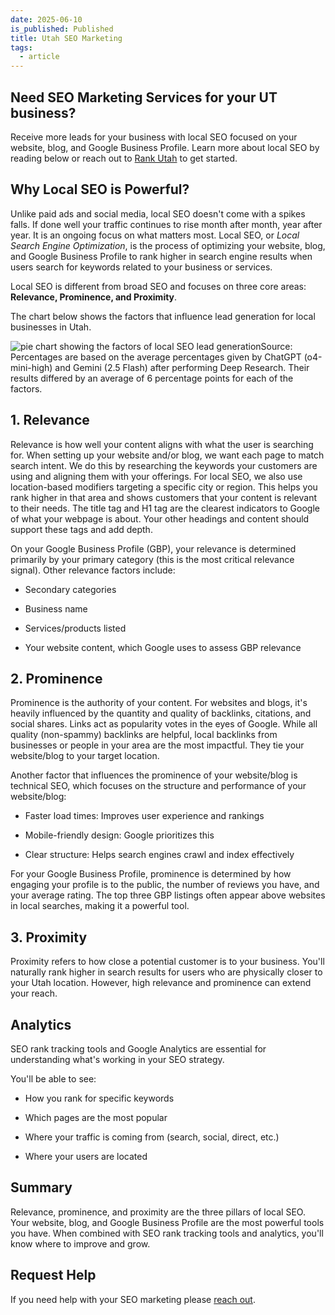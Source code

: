 ```yaml
---
date: 2025-06-10
is_published: Published
title: Utah SEO Marketing
tags:
  - article
---
```

## Need SEO Marketing Services for your UT business?

Receive more leads for your business with local SEO focused on your website, blog, and Google Business Profile. Learn more about local SEO by reading below or reach out to [Rank Utah](https://rankutah.com/) to get started.

## Why Local SEO is Powerful?

Unlike paid ads and social media, local SEO doesn't come with a spikes falls. If done well your traffic continues to rise month after month, year after year. It is an ongoing focus on what matters most. Local SEO, or _Local Search Engine Optimization_, is the process of optimizing your website, blog, and Google Business Profile to rank higher in search engine results when users search for keywords related to your business or services.

Local SEO is different from broad SEO and focuses on three core areas: **Relevance, Prominence, and Proximity**.

The chart below shows the factors that influence lead generation for local businesses in Utah.

![pie chart showing the factors of local SEO lead generation](/media/image.png)Source: Percentages are based on the average percentages given by ChatGPT (o4-mini-high) and Gemini (2.5 Flash) after performing Deep Research. Their results differed by an average of 6 percentage points for each of the factors.

## 1\. Relevance

Relevance is how well your content aligns with what the user is searching for. When setting up your website and/or blog, we want each page to match search intent. We do this by researching the keywords your customers are using and aligning them with your offerings. For local SEO, we also use location-based modifiers targeting a specific city or region. This helps you rank higher in that area and shows customers that your content is relevant to their needs. The title tag and H1 tag are the clearest indicators to Google of what your webpage is about. Your other headings and content should support these tags and add depth.

On your Google Business Profile (GBP), your relevance is determined primarily by your primary category (this is the most critical relevance signal). Other relevance factors include:

*   Secondary categories
    
*   Business name
    
*   Services/products listed
    
*   Your website content, which Google uses to assess GBP relevance
    

## 2\. Prominence

Prominence is the authority of your content. For websites and blogs, it's heavily influenced by the quantity and quality of backlinks, citations, and social shares. Links act as popularity votes in the eyes of Google. While all quality (non-spammy) backlinks are helpful, local backlinks from businesses or people in your area are the most impactful. They tie your website/blog to your target location.

Another factor that influences the prominence of your website/blog is technical SEO, which focuses on the structure and performance of your website/blog:

*   Faster load times: Improves user experience and rankings
    
*   Mobile-friendly design: Google prioritizes this
    
*   Clear structure: Helps search engines crawl and index effectively
    

For your Google Business Profile, prominence is determined by how engaging your profile is to the public, the number of reviews you have, and your average rating. The top three GBP listings often appear above websites in local searches, making it a powerful tool.

## 3\. Proximity

Proximity refers to how close a potential customer is to your business. You'll naturally rank higher in search results for users who are physically closer to your Utah location. However, high relevance and prominence can extend your reach.

## Analytics

SEO rank tracking tools and Google Analytics are essential for understanding what's working in your SEO strategy.

You'll be able to see:

*   How you rank for specific keywords
    
*   Which pages are the most popular
    
*   Where your traffic is coming from (search, social, direct, etc.)
    
*   Where your users are located
    

## Summary

Relevance, prominence, and proximity are the three pillars of local SEO. Your website, blog, and Google Business Profile are the most powerful tools you have. When combined with SEO rank tracking tools and analytics, you'll know where to improve and grow.

## Request Help

If you need help with your SEO marketing please [reach out](https://rankutah.com/#contact).
